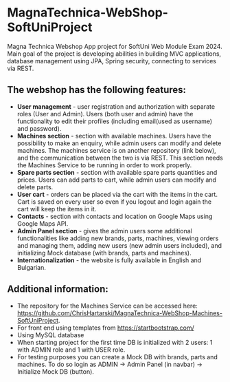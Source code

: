 # MagnaTechnica-WebShop-SoftUniProject
Magna Technica Webshop App project for SoftUni Web Module Exam 2024. Main goal of the project is developing abilities in building MVC applications, database management using JPA, Spring security, connecting to services via REST.

## The webshop has the following features:
- **User management** - user registration and authorization with separate roles (User and Admin). Users (both user and admin) have the functionality to edit their profiles (including email(used as username) and password).
- **Machines section** - section with available machines. Users have the possibility to make an enquiry, while admin users can modify and delete machines. The machines service is on another repository (link below), and the communication between the two is via REST. This section needs the Machines Service to be running in order to work properly.
- **Spare parts section** - section with available spare parts quantities and prices. Users can add parts to cart, while admin users can modify and delete parts.
- **User cart** - orders can be placed via the cart with the items in the cart. Cart is saved on every user so even if you logout and login again the cart will keep the items in it.
- **Contacts** - section with contacts and location on Google Maps using Google Maps API.
- **Admin Panel section** - gives the admin users some additional functionalities like adding new brands, parts, machines, viewing orders and managing them, adding new users (new admin users included), and initializing Mock database (with brands, parts and machines).
- **Internationalization** - the website is fully available in English and Bulgarian.

## Additional information:
- The repository for the Machines Service can be accessed here: https://github.com/ChrisHartarski/MagnaTechnica-WebShop-Machines-SoftUniProject.
- For front end using templates from https://startbootstrap.com/
- Using MySQL database
- When starting project for the first time DB is initialized with 2 users: 1 with ADMIN role and 1 with USER role.
- For testing purposes you can create a Mock DB with brands, parts and machines. To do so login as ADMIN -> Admin Panel (in navbar) -> Initialize Mock DB (button).